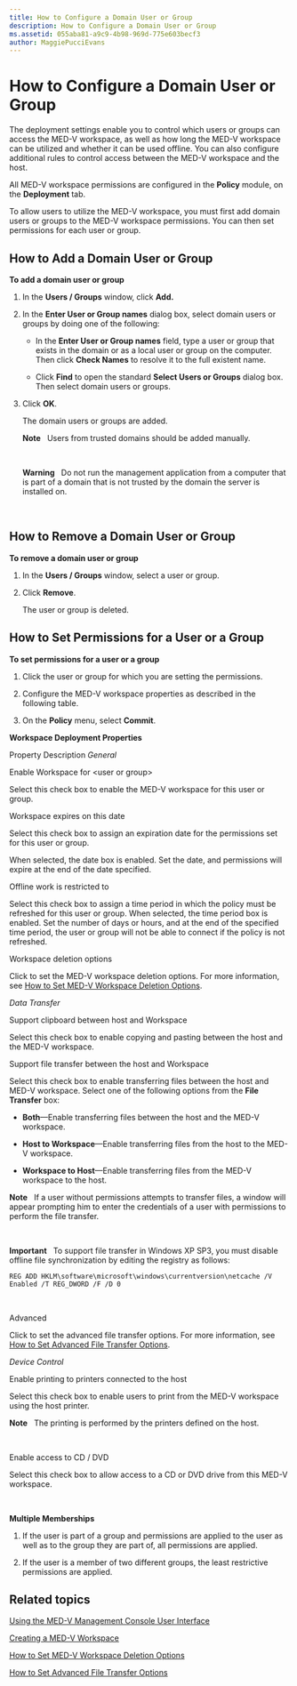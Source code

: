 ```yaml
---
title: How to Configure a Domain User or Group
description: How to Configure a Domain User or Group
ms.assetid: 055aba81-a9c9-4b98-969d-775e603becf3
author: MaggiePucciEvans
---
```


# How to Configure a Domain User or Group


The deployment settings enable you to control which users or groups can access the MED-V workspace, as well as how long the MED-V workspace can be utilized and whether it can be used offline. You can also configure additional rules to control access between the MED-V workspace and the host.

All MED-V workspace permissions are configured in the **Policy** module, on the **Deployment** tab.

To allow users to utilize the MED-V workspace, you must first add domain users or groups to the MED-V workspace permissions. You can then set permissions for each user or group.

## How to Add a Domain User or Group


**To add a domain user or group**

1.  In the **Users / Groups** window, click **Add.**

2.  In the **Enter User or Group names** dialog box, select domain users or groups by doing one of the following:

    -   In the **Enter User or Group names** field, type a user or group that exists in the domain or as a local user or group on the computer. Then click **Check Names** to resolve it to the full existent name.

    -   Click **Find** to open the standard **Select Users or Groups** dialog box. Then select domain users or groups.

3.  Click **OK**.

    The domain users or groups are added.

    **Note**  
    Users from trusted domains should be added manually.

     

    **Warning**  
    Do not run the management application from a computer that is part of a domain that is not trusted by the domain the server is installed on.

     

## How to Remove a Domain User or Group


**To remove a domain user or group**

1.  In the **Users / Groups** window, select a user or group.

2.  Click **Remove**.

    The user or group is deleted.

## How to Set Permissions for a User or a Group


**To set permissions for a user or a group**

1.  Click the user or group for which you are setting the permissions.

2.  Configure the MED-V workspace properties as described in the following table.

3.  On the **Policy** menu, select **Commit**.

**Workspace Deployment Properties**

Property
Description
*General*

Enable Workspace for &lt;user or group&gt;

Select this check box to enable the MED-V workspace for this user or group.

Workspace expires on this date

Select this check box to assign an expiration date for the permissions set for this user or group.

When selected, the date box is enabled. Set the date, and permissions will expire at the end of the date specified.

Offline work is restricted to

Select this check box to assign a time period in which the policy must be refreshed for this user or group. When selected, the time period box is enabled. Set the number of days or hours, and at the end of the specified time period, the user or group will not be able to connect if the policy is not refreshed.

Workspace deletion options

Click to set the MED-V workspace deletion options. For more information, see [How to Set MED-V Workspace Deletion Options](how-to-set-med-v-workspace-deletion-options.md).

*Data Transfer*

Support clipboard between host and Workspace

Select this check box to enable copying and pasting between the host and the MED-V workspace.

Support file transfer between the host and Workspace

Select this check box to enable transferring files between the host and MED-V workspace. Select one of the following options from the **File Transfer** box:

-   **Both**—Enable transferring files between the host and the MED-V workspace.

-   **Host to Workspace**—Enable transferring files from the host to the MED-V workspace.

-   **Workspace to Host**—Enable transferring files from the MED-V workspace to the host.

**Note**  
If a user without permissions attempts to transfer files, a window will appear prompting him to enter the credentials of a user with permissions to perform the file transfer.

 

**Important**  
To support file transfer in Windows XP SP3, you must disable offline file synchronization by editing the registry as follows:

`REG ADD HKLM\software\microsoft\windows\currentversion\netcache /V Enabled /T REG_DWORD /F /D 0`

 

Advanced

Click to set the advanced file transfer options. For more information, see [How to Set Advanced File Transfer Options](how-to-set-advanced-file-transfer-options.md).

*Device Control*

Enable printing to printers connected to the host

Select this check box to enable users to print from the MED-V workspace using the host printer.

**Note**  
The printing is performed by the printers defined on the host.

 

Enable access to CD / DVD

Select this check box to allow access to a CD or DVD drive from this MED-V workspace.

 

**Multiple Memberships**

1.  If the user is part of a group and permissions are applied to the user as well as to the group they are part of, all permissions are applied.

2.  If the user is a member of two different groups, the least restrictive permissions are applied.

## Related topics


[Using the MED-V Management Console User Interface](using-the-med-v-management-console-user-interface.md)

[Creating a MED-V Workspace](creating-a-med-v-workspacemedv-10-sp1.md)

[How to Set MED-V Workspace Deletion Options](how-to-set-med-v-workspace-deletion-options.md)

[How to Set Advanced File Transfer Options](how-to-set-advanced-file-transfer-options.md)

 

 





